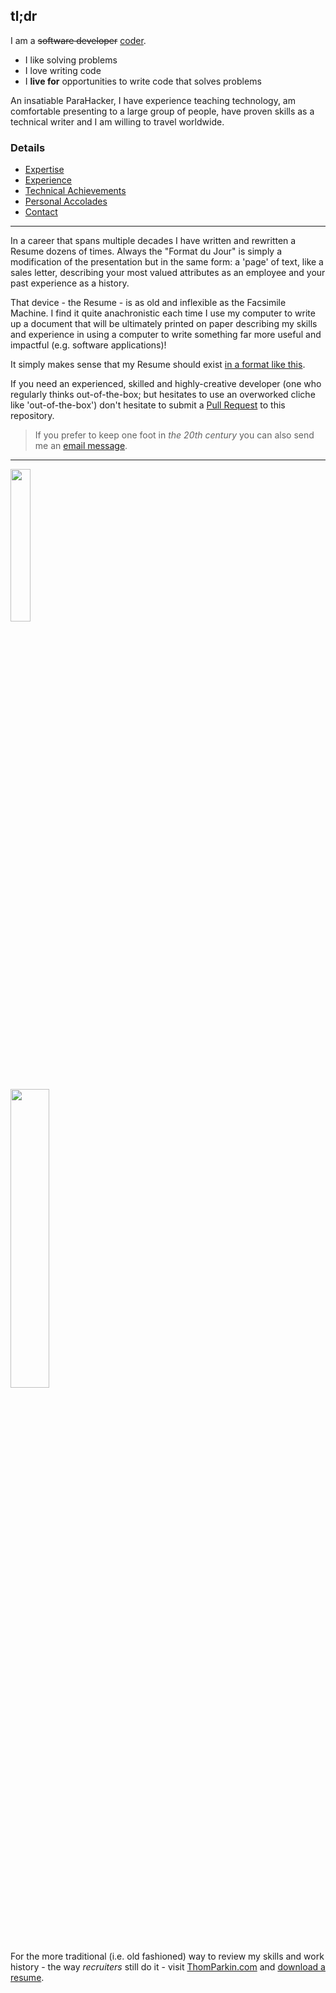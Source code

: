 ## tl;dr
I am a ~~software developer~~ [coder](http://wistful-thinking.com/i-do-not-write-software/).  

 * I like solving problems
 * I love writing code
 * I __live for__ opportunities to write code that solves problems

An insatiable ParaHacker, I have experience teaching technology, am comfortable presenting to a large group of people, have proven skills as a technical writer and I am willing to travel worldwide.

### Details

 - [Expertise](https://github.com/ParkinT/HireMe/blob/Skills/EXPERTISE.md)
 - [Experience](https://github.com/ParkinT/HireMe/blob/Experience/EXPERIENCE.md)
 - [Technical Achievements](https://github.com/ParkinT/HireMe/blob/TechnicalAchievements/ACCOMPLISHMENTS.md)
 - [Personal Accolades](https://github.com/ParkinT/HireMe/blob/PersonalReferences/REFERENCES.md)
 - [Contact](https://github.com/ParkinT/HireMe/blob/Contact/CONTACT.md)

***

In a career that spans multiple decades I have written and rewritten a Resume dozens of times.  Always the "Format du Jour" is simply a modification of the presentation but in the same form: a 'page' of text, like a sales letter, describing your most valued attributes as an employee and your past experience as a history.

That device - the Resume - is as old and inflexible as the Facsimile Machine.  I find it quite anachronistic each time I use my computer to write up a document that will be ultimately printed on paper describing my skills and experience in using a computer to write something far more useful and impactful (e.g. software applications)!

It simply makes sense that my Resume should exist [in a format like this](ABOUTME.md).

If you need an experienced, skilled and highly-creative developer (one who regularly thinks out-of-the-box; but hesitates to use an overworked cliche like 'out-of-the-box') don't hesitate to submit a [Pull Request](https://github.com/ParkinT/HireMe/pulls) to this repository.

>If you prefer to keep one foot in _the 20th century_ you can also send me an [email message](mailto:parkin_thom@hotmail.com).

***

[<img src="https://d21ii91i3y6o6h.cloudfront.net/gallery_images/from_proof/1649/large/1405604792/code-life.png" width="25%" />](http://www.stickermule.com/marketplace/1649-code-life)
<br />
<br />
[<img src="https://d21ii91i3y6o6h.cloudfront.net/gallery_images/from_proof/3930/large/1422493494/ruby-life.png" width="35%" />](https://www.stickermule.com/marketplace/3930-ruby-life)


For the more traditional (i.e. old fashioned) way to review my skills and work history - the way _recruiters_ still do it - visit [ThomParkin.com](http://thomparkin.com) and [download a resume](https://github.com/ParkinT/HireMe/blob/gh-pages/downloads/ThomParkin_resume.pdf?raw=true).
